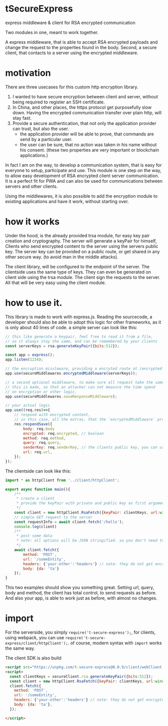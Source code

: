 # tSecureExpress
express middleware &amp; client for RSA encrypted communication

Two modules in one, meant to work together.

A express middleware, that is able to accept RSA encrypted payloads and change the request to the properties found in the body.
Second, a secure client, that contacts to a server using the encrypted middleware.

# motivation
There are three usecases for this custom http encryption library. 
 1. I wanted to have secure encryption between client and server, without being required to register an SSH certificate.
 2. In China, and other places, the https protocol get purposefully slow down. Having the encrypted communication transfer over plain http, will stay fast.
 3. Provide a secure authentication, that not only the application provider can trust, but also the user.
    - the application provider will be able to prove, that commands are send by a particular user.
    - the user can be sure, that no action was taken in his name without his consent. (these two properties are very important or blockchain applications.) 

In fact I am on the way, to develop a communication system, that is easy for everyone to setup, participate and use. This module is one step on the way, to allow easy development of RSA encrypted client server communication. It is a perfect fit for PWA and can also be used for communications between servers and other clients.

Using the middlewares, it is also possible to add the encryption module to existing applications and have it work, without starting over.

# how it works
Under the hood, is the already provided trsa module, for easy key pair creation and cryptography. The server will generate a keyPair for himself, Clients who send encrypted content to the server using the servers public key. The server key can be provided on a public route, or get shared in any other secure way. (to avoid man in the middle attacks).

The client library, will be configured to the endpoint of the server. The clientside uses the same type of keys. They can even be generated on client side using the trsa module. The client sign the requests to the server. All that will be very easy using the client module.

# how to use it.
This library is made to work with express.js. Reading the sourcecode, a developer should also be able to adopt this logic for other frameworks, as it is only about 40 lines of code.
a simple server can look like this:
```js
// this like generate a keypair, feel free to read it from a file, 
// so it always stay the same, and can be remembered by your clients
const serverKeys = rsa.generateKeyPair({bits:512});

const app = express();
app.listen(1234);

// the encruption missleware, providing a encryted route at /encrypted
app.use(secureMiddlewares.encryptedMiddleware(serverKeys));

// a second optional middleware, to make sure all request take the same time.
// this is made, so that an attacker can not measure the time spend 
// on encryption or other logic.
app.use(secureMiddlewares.saveResponseMiddleware);

// your actual logic
app.use((req,res)=>{
    // respond with encrypted content,
    // in this case, all the extras, that the `encryptedMiddleware` provide or set
    res.respondSave({
        body: req.body
        encrypted: req.encrypted, // boolean
        method: req.method,
        query: req.query,
        senderKey: req.senderKey, // the clients public key, you can use it for authentication
        url: req.url,
    });
});
```

The clientside can look like this:
```js 
import * as httpClient from '../client/httpClient';

export async function main(){
    /**
     * create a client
     * provide the keyPair with private and public key as first argument
     */
    const client = new httpClient.RsaFetch({keyPair: clientKeys, url:window.location.origin+'/encrypted', serverKey });
    // simple GET request to the server
    const requestInfo = await client.fetch('/hello');
    console.log(client)
    /**
     * post some data
     * note: all options will be JSON stringified. so you don't need to stringify the body.
     */
    await client.fetch({
        method: 'POST',
        url: '/someEntity',
        headers: {'your-other':'headers'} // note: they do not get encrypted and signed
        body: {da: 'ta'}
    });
}
```

This two examples should show you something great. Setting url, query, body and method, the client has total control, to send requests as before. And also your app, is able to work just as before, with almost no changes.

# import
For the serverside, you simply `require('t-secure-express');`, for clients, using webpack, you can use `require('t-secure-express/client/httpClient');`. of course, modern syntax with `import` works the same way.

The client SDK is also build 
```html
<script src="https://unpkg.com/t-secure-express@0.0.9/client/webClient.js"></script>
<script>
  const clientKeys = secureClient.rsa.generateKeyPair({bits:512});
  const client = new httpClient.RsaFetch({keyPair: clientKeys, url:window.location.origin+'/encrypted', serverKey });
  client.fetch({
    method: 'POST',
    url: '/someEntity',
    headers: {'your-other':'headers'} // note: they do not get encrypted and signed
    body: {da: 'ta'},
  });

</script>
```



